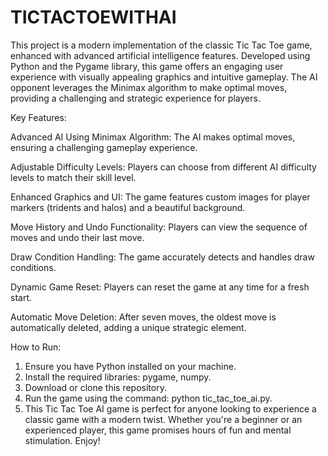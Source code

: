 # TICTACTOEWITHAI

This project is a modern implementation of the classic Tic Tac Toe game, enhanced with advanced artificial intelligence features. Developed using Python and the Pygame library, this game offers an engaging user experience with visually appealing graphics and intuitive gameplay. The AI opponent leverages the Minimax algorithm to make optimal moves, providing a challenging and strategic experience for players.

Key Features:

Advanced AI Using Minimax Algorithm: The AI makes optimal moves, ensuring a challenging gameplay experience.

Adjustable Difficulty Levels: Players can choose from different AI difficulty levels to match their skill level.

Enhanced Graphics and UI: The game features custom images for player markers (tridents and halos) and a beautiful background.

Move History and Undo Functionality: Players can view the sequence of moves and undo their last move.

Draw Condition Handling: The game accurately detects and handles draw conditions.

Dynamic Game Reset: Players can reset the game at any time for a fresh start.

Automatic Move Deletion: After seven moves, the oldest move is automatically deleted, adding a unique strategic element.

How to Run:

1. Ensure you have Python installed on your machine.
2. Install the required libraries: pygame, numpy.
3. Download or clone this repository.
4. Run the game using the command: python tic_tac_toe_ai.py.
5. This Tic Tac Toe AI game is perfect for anyone looking to experience a classic game with a modern twist. Whether you're a beginner or an experienced player, this game promises hours of fun and mental stimulation. Enjoy!
